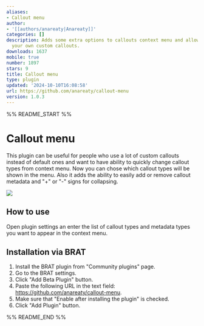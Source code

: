 ```yaml
---
aliases:
- Callout menu
author:
- '[[authors/anareaty|Anareaty]]'
categories: []
description: Adds some extra options to callouts context menu and allows you to add
  your own custom callouts.
downloads: 1637
mobile: true
number: 1897
stars: 9
title: Callout menu
type: plugin
updated: '2024-10-10T16:08:58'
url: https://github.com/anareaty/callout-menu
version: 1.0.3
---
```


%% README_START %%

# Callout menu

This plugin can be useful for people who use a lot of custom callouts instead of default ones and want to have ability to quickly change callout types from context menu. Now you can chose which callout types will be shown in the menu. Also it adds the ability to easily add or remove callout metadata and "+" or "-" signs for collapsing. 

![](https://raw.githubusercontent.com/anareaty/callout-menu/HEAD/screenshots/Callout-menu.png)

## How to use

Open plugin settings an enter the list of callout types and metadata types you want to appear in the context menu.

## Installation via BRAT
1. Install the BRAT plugin from "Community plugins" page.
2. Go to the BRAT settings.
3. Click "Add Beta Plugin" button.
4. Paste the following URL in the text field: https://github.com/anareaty/callout-menu.
5. Make sure that "Enable after installing the plugin" is checked.
6. Click "Add Plugin" button.


%% README_END %%